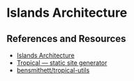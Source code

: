 # Islands Architecture

## References and Resources

- [Islands Architecture](https://jasonformat.com/islands-architecture/)
- [Tropical — static site generator](https://tropical.js.org/)
- [bensmithett/tropical\-utils](https://github.com/bensmithett/tropical-utils)